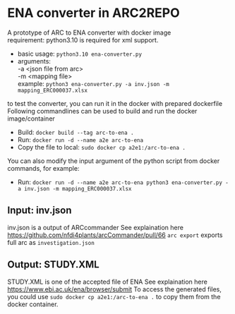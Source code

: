 # ENA converter in ARC2REPO
A  prototype of ARC to ENA converter with docker image  
requirement: python3.10 is required for xml support.
- basic usage: `python3.10 ena-converter.py`  
- arguments:  
  -a \<json file from arc\>  
  -m \<mapping file\>  
  example: `python3 ena-converter.py -a inv.json -m mapping_ERC000037.xlsx`

to test the converter, you can run it in the docker with prepared dockerfile
Following commandlines can be used to build and run the docker image/container
- Build: `docker build --tag arc-to-ena .`
- Run: `docker run -d --name a2e arc-to-ena`
- Copy the file to local: `sudo docker cp a2e1:/arc-to-ena .`

You can also modify the input argument of the python script from docker commands, for example:
- Run: `docker run -d --name a2e arc-to-ena python3 ena-converter.py -a inv.json -m mapping_ERC000037.xlsx`


## Input: inv.json
inv.json is a output of ARCcommander
See explaination here https://github.com/nfdi4plants/arcCommander/pull/66
`arc export` exports full arc as `investigation.json`

## Output: STUDY.XML
STUDY.XML is one of the accepted file of ENA
See explaination here https://www.ebi.ac.uk/ena/browser/submit
To access the generated files, you could use `sudo docker cp a2e1:/arc-to-ena .` to copy them from the docker container.

